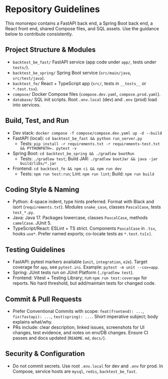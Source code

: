 # Repository Guidelines

This monorepo contains a FastAPI back end, a Spring Boot back end, a React front end, shared Compose files, and SQL assets. Use the guidance below to contribute consistently.

## Project Structure & Modules
- `backtest_be_fast/` FastAPI service (app code under `app/`, tests under `tests/`).
- `backtest_be_spring/` Spring Boot service (`src/main/java`, `src/test/java`).
- `backtest_fe/` React + TypeScript app (`src/`, tests in `__tests__` or `*.test.tsx`).
- `compose/` Docker Compose files (`compose.dev.yaml`, `compose.prod.yaml`).
- `database/` SQL init scripts. Root `.env.local` (dev) and `.env` (prod) load into services.

## Build, Test, and Run
- Dev stack: `docker compose -f compose/compose.dev.yaml up -d --build`
- FastAPI (local): `cd backtest_be_fast && python run_server.py`
  - Tests: `pip install -r requirements.txt -r requirements-test.txt && PYTHONPATH=. pytest -v`
- Spring Boot: `cd backtest_be_spring && ./gradlew bootRun`
  - Tests: `./gradlew test`; Build JAR: `./gradlew bootJar && java -jar build/libs/*.jar`
- Frontend: `cd backtest_fe && npm ci && npm run dev`
  - Tests: `npm run test:run`; Lint: `npm run lint`; Build: `npm run build`

## Coding Style & Naming
- Python: 4-space indent, type hints preferred. Format with Black and isort (`requirements.txt`). Modules `snake_case`, classes `PascalCase`, tests `test_*.py`.
- Java: Java 17. Packages lowercase, classes `PascalCase`, methods `camelCase`. JUnit 5.
- TypeScript/React: ESLint + TS strict. Components `PascalCase` in `.tsx`, hooks `use*`. Prefer named exports; co-locate tests as `*.test.ts[x]`.

## Testing Guidelines
- FastAPI: pytest markers available (`unit`, `integration`, `e2e`). Target coverage for `app`, see `pytest.ini`. Example: `pytest -m unit --cov=app`.
- Spring: JUnit tests run on JUnit Platform (`./gradlew test`).
- Frontend: Vitest + Testing Library; run `npm run test:coverage` for reports. No hard threshold, but add/maintain tests for changed code.

## Commit & Pull Requests
- Prefer Conventional Commits with scope: `feat(frontend): ...`, `fix(fastapi): ...`, `test(spring): ...`. Short imperative subject; body explains what/why.
- PRs include: clear description, linked issues, screenshots for UI changes, test evidence, and notes on env/DB changes. Ensure CI passes and docs updated (`README.md`, `docs/`).

## Security & Configuration
- Do not commit secrets. Use root `.env.local` for dev and `.env` for prod. In Compose, service hosts are `mysql`, `redis`, `backtest_be_fast`.
